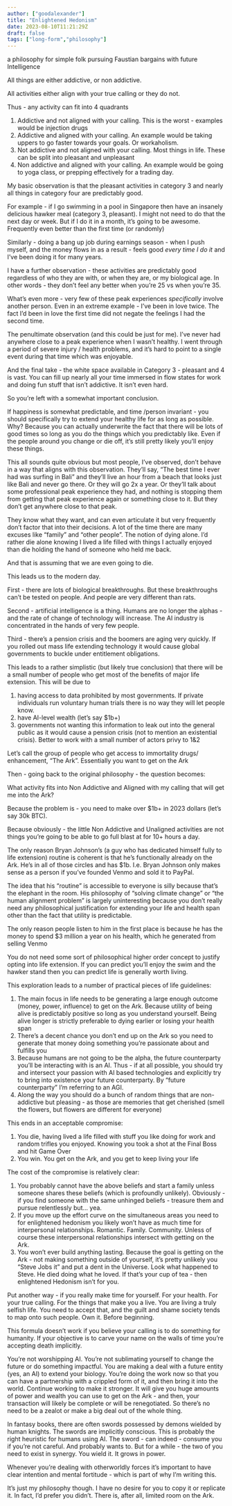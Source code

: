 ```yaml
---
author: ["goodalexander"]
title: "Enlightened Hedonism"
date: 2023-08-10T11:21:29Z
draft: false
tags: ["long-form","philosophy"]
---
```

a philosophy for simple folk pursuing Faustian bargains with future Intelligence 


All things are either addictive, or non addictive.

All activities either align with your true calling or they do not.

Thus - any activity can fit into 4 quadrants

1. Addictive and not aligned with your calling. This is the worst - examples would be injection drugs
2. Addictive and aligned with your calling. An example would be taking uppers to go faster towards your goals. Or workaholism. 
3. Not addictive and not aligned with your calling. Most things in life. These can be split into pleasant and unpleasant
4. Non addictive and aligned with your calling. An example would be going to yoga class, or prepping effectively for a trading day.

My basic observation is that the pleasant activities in category 3 and nearly all things in category four are predictably good.

For example - if I go swimming in a pool in Singapore then have an insanely delicious hawker meal (category 3, pleasant). I might not need to do that the next day or week. But if I do it in a month, it’s going to be awesome. Frequently even better than the first time (or randomly)

Similarly - doing a bang up job during earnings season - when I push myself, and the money flows in as a result - feels good *every time I do it* and I’ve been doing it for many years. 

I have a further observation - these activities are predictably good regardless of who they are with, or when they are, or my biological age. In other words - they don’t feel any better when you’re 25 vs when you’re 35. 

What’s even more - very few of these peak experiences *specifically* involve another person. Even in an extreme example - I’ve been in love twice. The fact I’d been in love the first time did not negate the feelings I had the second time. 

The penultimate observation (and this could be just for me). I’ve never had anywhere close to a peak experience when I wasn’t healthy. I went through a period of severe injury / health problems, and it’s hard to point to a single event during that time which was enjoyable. 

And the final take - the white space available in Category 3 - pleasant and 4 is vast. You can fill up nearly all your time immersed in flow states for work and doing fun stuff that isn’t addictive. It isn’t even hard.  

So you’re left with a somewhat important conclusion.

If happiness is somewhat predictable, and time /person invariant - you should specifically try to extend your healthy life for as long as possible. Why? Because you can actually underwrite the fact that there will be lots of good times so long as you do the things which you predictably like. Even if the people around you change or die off, it’s still pretty likely you’ll enjoy these things. 

This all sounds quite obvious but most people, I’ve observed, don’t behave in a way that aligns with this observation. They’ll say, “The best time I ever had was surfing in Bali” and they’ll live an hour from a beach that looks just like Bali and never go there. Or they will go 2x a year. Or they’ll talk about some professional peak experience they had, and nothing is stopping them from getting that peak experience again or something close to it. But they don’t get anywhere close to that peak.

They know what they want, and can even articulate it but very frequently don’t factor that into their decisions. A lot of the time there are many excuses like “family” and “other people”. The notion of dying alone. I’d rather die alone knowing I lived a life filled with things I actually enjoyed than die holding the hand of someone who held me back.

And that is assuming that we are even going to die.  

This leads us to the modern day.

First - there are lots of biological breakthroughs. But these breakthroughs can’t be tested on people. And people are very different than rats.

Second - artificial intelligence is a thing. Humans are no longer the alphas - and the rate of change of technology will increase. The AI industry is concentrated in the hands of very few people.

Third - there’s a pension crisis and the boomers are aging very quickly. If you rolled out mass life extending technology it would cause global governments to buckle under entitlement obligations. 

This leads to a rather simplistic (but likely true conclusion) that there will be a small number of people who get most of the benefits of major life extension. This will be due to 

1. having access to data prohibited by most governments. If private individuals run voluntary human trials there is no way they will let people know. 
2. have AI-level wealth (let’s say $1b+)
3. governments not wanting this information to leak out into the general public as it would cause a pension crisis (not to mention an existential crisis). Better to work with a small number of actors privy to 1&2

Let’s call the group of people who get access to immortality drugs/ enhancement, “The Ark”. Essentially you want to get on the Ark

Then - going back to the original philosophy - the question becomes:

What activity fits into Non Addictive and Aligned with my calling that will get me into the Ark? 

Because the problem is - you need to make over $1b+ in 2023 dollars (let’s say 30k BTC). 

Because obviously - the little Non Addictive and Unaligned activities are not things you’re going to be able to go full blast at for 10+ hours a day. 

The only reason Bryan Johnson’s (a guy who has dedicated himself fully to life extension) routine is coherent is that he’s functionally already on the Ark. He’s in all of those circles and has $1b. I.e. Bryan Johnson only makes sense as a person if you’ve founded Venmo and sold it to PayPal. 

The idea that his “routine” is accessible to everyone is silly because that’s the elephant in the room. His philosophy of “solving climate change” or “the human alignment problem” is largely uninteresting because you don’t really need any philosophical justification for extending your life and health span other than the fact that utility is predictable. 

The only reason people listen to him in the first place is because he has the money to spend $3 million a year on his health, which he generated from selling Venmo 

You do not need some sort of philosophical higher order concept to justify opting into life extension. If you can predict you’ll enjoy the swim and the hawker stand then you can predict life is generally worth living.

This exploration leads to a number of practical pieces of life guidelines:

1. The main focus in life needs to be generating a large enough outcome (money, power, influence) to get on the Ark. Because utility of being alive is predictably positive so long as you understand yourself. Being alive longer is strictly preferable to dying earlier or losing your health span 
2. There’s a decent chance you don’t end up on the Ark so you need to generate that money doing something you’re passionate about and fulfills you 
3. Because humans are not going to be the alpha, the future counterparty you’ll be interacting with is an AI. Thus - if at all possible, you should try and intersect your passion with AI based technologies and explicitly try to bring into existence your future counterparty. By “future counterparty” I’m referring to an AGI. 
4. Along the way you should do a bunch of random things that are non-addictive but pleasing - as those are memories that get cherished (smell the flowers, but flowers are different for everyone)

This ends in an acceptable compromise:

1. You die, having lived a life filled with stuff you like doing for work and random trifles you enjoyed. Knowing you took a shot at the Final Boss and hit Game Over
2. You win. You get on the Ark, and you get to keep living your life 

The cost of the compromise is relatively clear:

1. You probably cannot have the above beliefs and start a family unless someone shares these beliefs (which is profoundly unlikely). Obviously - if you find someone with the same unhinged beliefs - treasure them and pursue relentlessly but… yea.  
2. If you move up the effort curve on the simultaneous areas you need to for enlightened hedonism you likely won’t have as much time for interpersonal relationships. Romantic. Family. Community. Unless of course these interpersonal relationships intersect with getting on the Ark. 
3. You won’t ever build anything lasting. Because the goal is getting on the Ark - not making something outside of yourself, it’s pretty unlikely you “Steve Jobs it” and put a dent in the Universe. Look what happened to Steve. He died doing what he loved. If that’s your cup of tea - then enlightened Hedonism isn’t for you. 

Put another way - if you really make time for yourself. For your health. For your true calling. For the things that make you a live. You are living a truly selfish life. You need to accept that, and the guilt and shame society tends to map onto such people. Own it. Before beginning. 

This formula doesn’t work if you believe your calling is to do something for humanity. If your objective is to carve your name on the walls of time you’re accepting death implicitly. 

You’re not worshipping AI. You’re not sublimating yourself to change the future or do something impactful. You are making a deal with a future entity (yes, an AI) to extend your biology. You’re doing the work now so that you can have a partnership with a crippled form of it, and then bring it into the world. Continue working to make it stronger. It will give you huge amounts of power and wealth you can use to get on the Ark - and then, your transaction will likely be complete or will be renegotiated. So there’s no need to be a zealot or make a big deal out of the whole thing. 

In fantasy books, there are often swords possessed by demons wielded by human knights. The swords are implicitly conscious. This is probably the right heuristic for humans using AI. The sword - can indeed - consume you if you’re not careful. And probably wants to. But for a while - the two of you need to exist in synergy. You wield it. It grows in power. 

Whenever you’re dealing with otherworldly forces it’s important to have clear intention and mental fortitude - which is part of why I’m writing this. 

It’s just my philosophy though. I have no desire for you to copy it or replicate it. In fact, I’d prefer you didn’t. There is, after all, limited room on the Ark. 



 







